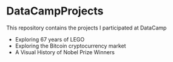 # DataCampProjects
This repository contains the projects I participated at DataCamp
- Exploring 67 years of LEGO
- Exploring the Bitcoin cryptocurrency market
- A Visual History of Nobel Prize Winners